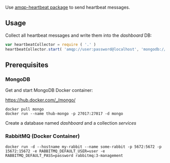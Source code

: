 Use [amqp-heartbeat package](https://www.npmjs.com/package/amqp-heartbeat) 
to send heartbeat messages. 

## Usage
Collect all heartbeat messages and write them into the _dashboard_ DB:

```javascript
var heartbeatCollector = require ( '.' )
heartbeatCollector.start( 'amqp://user:password@localhost', 'mongodb://localhost:27017/dashboard' )
```

## Prerequisites

### MongoDB

Get and start MongoDB Docker container:

https://hub.docker.com/_/mongo/

    docker pull mongo
    docker run --name thub-mongo -p 27017:27017 -d mongo
 
Create a database named *dashboard* and a collection *services*
 
### RabbitMQ (Docker Container)

`docker run -d --hostname my-rabbit --name some-rabbit -p 5672:5672 -p 15672:15672 -e RABBITMQ_DEFAULT_USER=user -e RABBITMQ_DEFAULT_PASS=password rabbitmq:3-management`
 